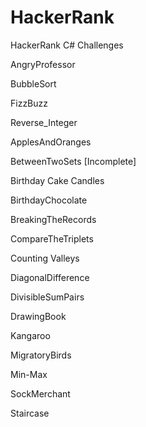 # HackerRank
HackerRank C# Challenges

AngryProfessor

BubbleSort

FizzBuzz

Reverse_Integer

ApplesAndOranges

BetweenTwoSets [Incomplete]

Birthday Cake Candles

BirthdayChocolate

BreakingTheRecords

CompareTheTriplets

Counting Valleys

DiagonalDifference

DivisibleSumPairs

DrawingBook

Kangaroo

MigratoryBirds

Min-Max

SockMerchant

Staircase

